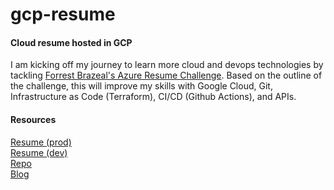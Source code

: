 # gcp-resume

#### Cloud resume hosted in GCP

I am kicking off my journey to learn more cloud and devops technologies by tackling [Forrest Brazeal's Azure Resume Challenge](https://cloudresumechallenge.dev/docs/the-challenge/googlecloud/). Based on the outline of the challenge, this will improve my skills with Google Cloud, Git, Infrastructure as Code (Terraform), CI/CD (Github Actions), and APIs.

#### Resources

[Resume (prod)](https://resume.andrewperlas.com)<br>
[Resume (dev)](https://devresume.andrewperlas.com)<br>
[Repo](https://github.com/andrewperlas/gcp-resume)<br>
[Blog](https://techblog.andrewperlas.com)<br>

